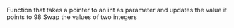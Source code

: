 Function that takes a pointer to an int as parameter and updates the value it points to 98
Swap the values of two integers
